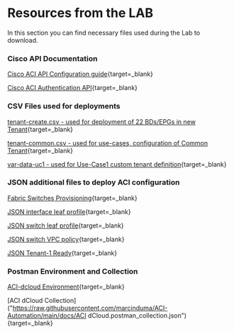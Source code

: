 # Resources from the LAB

In this section you can find necessary files used during the Lab to download. 

### Cisco API Documentation

[Cisco ACI API Configuration guide](https://www.cisco.com/c/en/us/td/docs/switches/datacenter/aci/apic/sw/2-x/rest_cfg/2_1_x/b_Cisco_APIC_REST_API_Configuration_Guide/b_Cisco_APIC_REST_API_Configuration_Guide_chapter_01.html){target=_blank}

[Cisco ACI Authentication API](https://www.cisco.com/c/en/us/td/docs/switches/datacenter/aci/apic/sw/2-x/rest_cfg/2_1_x/b_Cisco_APIC_REST_API_Configuration_Guide/b_Cisco_APIC_REST_API_Configuration_Guide_chapter_01.html#concept_D16AC6DC9CCD4351A4A40287487F061A){target=_blank}

### CSV Files used for deployments

[tenant-create.csv - used for deployment of 22 BDs/EPGs in new Tenant](https://raw.githubusercontent.com/marcinduma/ACI-Automation/main/docs/tenant-create.csv){target=_blank}

[tenant-common.csv - used for use-cases, configuration of Common Tenant](https://raw.githubusercontent.com/marcinduma/ACI-Automation/main/docs/tenant-common.csv){target=_blank}

[var-data-uc1 - used for Use-Case1 custom tenant definition](https://raw.githubusercontent.com/marcinduma/ACI-Automation/main/docs/var-data-uc1.csv){target=_blank}

### JSON additional files to deploy ACI configuration

[Fabric Switches Provisioning](https://raw.githubusercontent.com/marcinduma/ACI-Automation/main/docs/fabricinfra.json){target=_blank}

[JSON interface leaf profile](https://raw.githubusercontent.com/marcinduma/ACI-Automation/main/docs/interface-leafprofile.json){target=_blank}
	
[JSON switch leaf profile](https://raw.githubusercontent.com/marcinduma/ACI-Automation/main/docs/switch-leafprofile.json){target=_blank}

[JSON switch VPC policy](https://raw.githubusercontent.com/marcinduma/ACI-Automation/main/docs/vpc-policy.json){target=_blank}

[JSON Tenant-1 Ready](https://raw.githubusercontent.com/marcinduma/ACI-Automation/main/docs/tn-dcloud-tenant-1.json){target=_blank}

### Postman Environment and Collection

[ACI-dcloud Environment](https://raw.githubusercontent.com/marcinduma/ACI-Automation/main/docs/ACI-dcloud.postman_environment.json){target=_blank}

[ACI dCloud Collection]("https://raw.githubusercontent.com/marcinduma/ACI-Automation/main/docs/ACI dCloud.postman_collection.json"){target=_blank}
